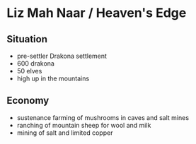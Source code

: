 # Liz Mah Naar / Heaven's Edge
## Situation
- pre-settler Drakona settlement
- 600 drakona
- 50 elves
- high up in the mountains
## Economy
- sustenance farming of mushrooms in caves and salt mines
- ranching of mountain sheep for wool and milk
- mining of salt and limited copper

